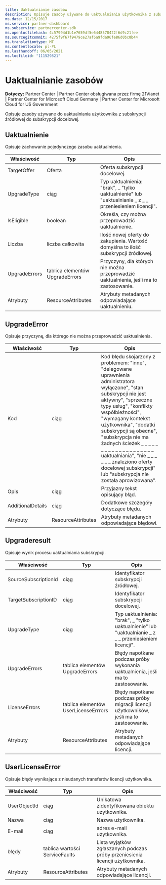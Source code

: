 ```yaml
---
title: Uaktualnianie zasobów
description: Opisuje zasoby używane do uaktualniania użytkownika z subskrypcji źródłowej do subskrypcji docelowej.
ms.date: 12/15/2017
ms.service: partner-dashboard
ms.subservice: partnercenter-sdk
ms.openlocfilehash: 4c57994d1b1e7659df5e6448578422f6d9c21fee
ms.sourcegitcommit: 4275f9f67f9479ce27af6a9fda96fe86d0bc0b44
ms.translationtype: MT
ms.contentlocale: pl-PL
ms.lasthandoff: 06/05/2021
ms.locfileid: "111529821"
---
```

# <a name="upgrade-resources"></a>Uaktualnianie zasobów

**Dotyczy:** Partner Center | Partner Center obsługiwana przez firmę 21Vianet | Partner Center for Microsoft Cloud Germany | Partner Center for Microsoft Cloud for US Government

Opisuje zasoby używane do uaktualniania użytkownika z subskrypcji źródłowej do subskrypcji docelowej.

## <a name="upgrade"></a>Uaktualnienie

Opisuje zachowanie pojedynczego zasobu uaktualnienia.

| Właściwość      | Typ                   | Opis                                                                                  |
|---------------|------------------------|----------------------------------------------------------------------------------------------|
| TargetOffer   | Oferta                  | Oferta subskrypcji docelowej.                                                        |
| UpgradeType   | ciąg                 | Typ uaktualnienia: "brak", \_ "tylko uaktualnienie" lub "uaktualnianie \_ z \_ \_ przeniesieniem licencji".         |
| IsEligible    | boolean                | Określa, czy można przeprowadzić uaktualnienie.                                                  |
| Liczba      | liczba całkowita                | Ilość nowej oferty do zakupienia. Wartość domyślna to ilość subskrypcji źródłowej. |
| UpgradeErrors | tablica elementów UpgradeErrors | Przyczyny, dla których nie można przeprowadzić uaktualnienia, jeśli ma to zastosowanie.                                      |
| Atrybuty    | ResourceAttributes     | Atrybuty metadanych odpowiadające uaktualnieniu.                                        |

## <a name="upgradeerror"></a>UpgradeError

Opisuje przyczynę, dla którego nie można przeprowadzić uaktualnienia.

| Właściwość          | Typ               | Opis                                                                                                                                                                                                                                                                                                                                                                                     |
|-------------------|--------------------|-------------------------------------------------------------------------------------------------------------------------------------------------------------------------------------------------------------------------------------------------------------------------------------------------------------------------------------------------------------------------------------------------|
| Kod              | ciąg             | Kod błędu skojarzony z problemem: "inne", "delegowane uprawnienia administratora wyłączone", "stan subskrypcji nie jest aktywny", "sprzeczne typy usług", "konflikty współbieżności", "wymagany kontekst użytkownika", "dodatki subskrypcji są obecne", "subskrypcja nie ma żadnych ścieżek \_ \_ \_ \_ \_ \_ \_ \_ \_ \_ \_ \_ \_ \_ \_ \_ \_ \_ \_ \_ uaktualniania", "nie \_ \_ \_ \_ \_ \_ znaleziono oferty docelowej subskrypcji" lub "subskrypcja nie została aprowizowana". |
| Opis       | ciąg             | Przyjazny tekst opisujący błąd.                                                                                                                                                                                                                                                                                                                                                             |
| AdditionalDetails | ciąg             | Dodatkowe szczegóły dotyczące błędu.                                                                                                                                                                                                                                                                                                                                                         |
| Atrybuty        | ResourceAttributes | Atrybuty metadanych odpowiadające błędowi.                                                                                                                                                                                                                                                                                                                                             |

## <a name="upgraderesult"></a>Upgraderesult

Opisuje wynik procesu uaktualniania subskrypcji.

| Właściwość             | Typ                        | Opis                                                                          |
|----------------------|-----------------------------|--------------------------------------------------------------------------------------|
| SourceSubscriptionId | ciąg                      | Identyfikator subskrypcji źródłowej.                                           |
| TargetSubscriptionID | ciąg                      | Identyfikator subskrypcji docelowej.                                           |
| UpgradeType          | ciąg                      | Typ uaktualnienia: "brak", \_ "tylko uaktualnienie" lub "uaktualnianie \_ z \_ \_ przeniesieniem licencji". |
| UpgradeErrors        | tablica elementów UpgradeErrors      | Błędy napotkane podczas próby wykonania uaktualnienia, jeśli ma to zastosowanie.           |
| LicenseErrors        | tablica elementów UserLicenseErrrors | Błędy napotkane podczas próby migracji licencji użytkowników, jeśli ma to zastosowanie.          |
| Atrybuty           | ResourceAttributes          | Atrybuty metadanych odpowiadające licencji.                                |

## <a name="userlicenseerror"></a>UserLicenseError

Opisuje błędy wynikające z nieudanych transferów licencji użytkownika.

| Właściwość     | Typ                   | Opis                                                               |
|--------------|------------------------|---------------------------------------------------------------------------|
| UserObjectId | ciąg                 | Unikatowa zidentyfikowana obiektu użytkownika.                                 |
| Nazwa         | ciąg                 | Nazwa użytkownika.                                                     |
| E-mail        | ciąg                 | adres e-mail użytkownika.                                                    |
| błędy       | tablica wartości ServiceFaults | Lista wyjątków zgłaszanych podczas próby przeniesienia licencji użytkownika. |
| Atrybuty   | ResourceAttributes     | Atrybuty metadanych odpowiadające licencji.                     |

